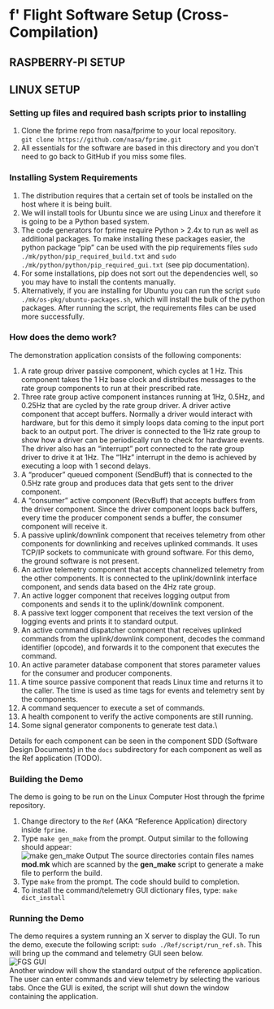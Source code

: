 # f' Flight Software Setup (Cross-Compilation)
## RASPBERRY-PI SETUP








## LINUX SETUP
### Setting up files and required bash scripts prior to installing
1. Clone the fprime repo from nasa/fprime to your local repository.\
   `git clone https://github.com/nasa/fprime.git`
2. All essentials for the software are based in this directory and you don't need to go back to GitHub if you miss some files.

### Installing System Requirements
1. The distribution requires that a certain set of tools be installed on the host where it is being built.
2. We will install tools for Ubuntu since we are using Linux and therefore it is going to be a Python based system.
3. The code generators for fprime require Python > 2.4x to run as well as additional packages. To make
installing these packages easier, the python package “pip” can be used with the pip requirements files
`sudo ./mk/python/pip_required_build.txt` and `sudo ./mk/python/python/pip_required_gui.txt` (see pip documentation).
4. For some installations, pip does not sort out the dependencies well, so you may have to install the contents manually.
5. Alternatively, if you are installing for Ubuntu you can run the script `sudo ./mk/os-pkg/ubuntu-packages.sh`, which will install the bulk of the python packages. After running the script, the requirements files can be used more successfully.

### How does the demo work?
The demonstration application consists of the following components:
1. A rate group driver passive component, which cycles at 1 Hz. This component takes the 1 Hz
base clock and distributes messages to the rate group components to run at their prescribed rate.
2. Three rate group active component instances running at 1Hz, 0.5Hz, and 0.25Hz that are cycled
by the rate group driver.
A driver active component that accept buffers. Normally a driver would interact with hardware,
but for this demo it simply loops data coming to the input port back to an output port. The driver
is connected to the 1Hz rate group to show how a driver can be periodically run to check for
hardware events. The driver also has an “interrupt” port connected to the rate group driver to
drive it at 1Hz. The “1Hz” interrupt in the demo is achieved by executing a loop with 1 second
delays.
3. A “producer” queued component (SendBuff) that is connected to the 0.5Hz rate group and
produces data that gets sent to the driver component.
4. A “consumer” active component (RecvBuff) that accepts buffers from the driver component.
Since the driver component loops back buffers, every time the producer component sends a
buffer, the consumer component will receive it.
5. A passive uplink/downlink component that receives telemetry from other components for
downlinking and receives uplinked commands. It uses TCP/IP sockets to communicate with
ground software. For this demo, the ground software is not present.
6. An active telemetry component that accepts channelized telemetry from the other components. It
is connected to the uplink/downlink interface component, and sends data based on the 4Hz rate
group.
7. An active logger component that receives logging output from components and sends it to the
uplink/downlink component.
8. A passive text logger component that receives the text version of the logging events and prints it
to standard output.
9. An active command dispatcher component that receives uplinked commands from the
uplink/downlink component, decodes the command identifier (opcode), and forwards it to the
component that executes the command.
10. An active parameter database component that stores parameter values for the consumer and
producer components.
11. A time source passive component that reads Linux time and returns it to the caller. The time is
used as time tags for events and telemetry sent by the components.
12. A command sequencer to execute a set of commands.
13. A health component to verify the active components are still running.
14. Some signal generator components to generate test data.\

Details for each component can be seen in the component SDD (Software Design Documents) in the
`docs` subdirectory for each component as well as the Ref application (TODO).


### Building the Demo
The demo is going to be run on the Linux Computer Host through the fprime repository.
1. Change directory to the `Ref` (AKA “Reference Application) directory inside `fprime`.
2. Type `make gen_make` from the prompt. Output similar to the following should appear:\
    ![make gen_make Output](/home/uasal/makegen_make.png)
   The source directories contain files names **mod.mk** which are scanned by the **gen_make**
   script to generate a make file to perform the build.
3. Type `make` from the prompt. The code should build to completion.
4. To install the command/telemetry GUI dictionary files, type: `make dict_install`

### Running the Demo
The demo requires a system running an X server to display the GUI. To run the demo, execute the
following script: `sudo ./Ref/script/run_ref.sh`. This will bring up the command and telemetry GUI seen below.\
![FGS GUI](/home/uasal/makegen_make.png)\
Another window will show the standard output of the reference application.\
The user can enter commands and view telemetry by selecting the various tabs. Once the GUI is exited,
the script will shut down the window containing the application.
